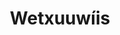 ---
title: Wetxuuwíis
section: Expedition
layout: page
permalink: /misconceptions.html
original: https://www.lib.uidaho.edu/digital/L3/ShowOneObjectSiteID34ObjectID143.html
---